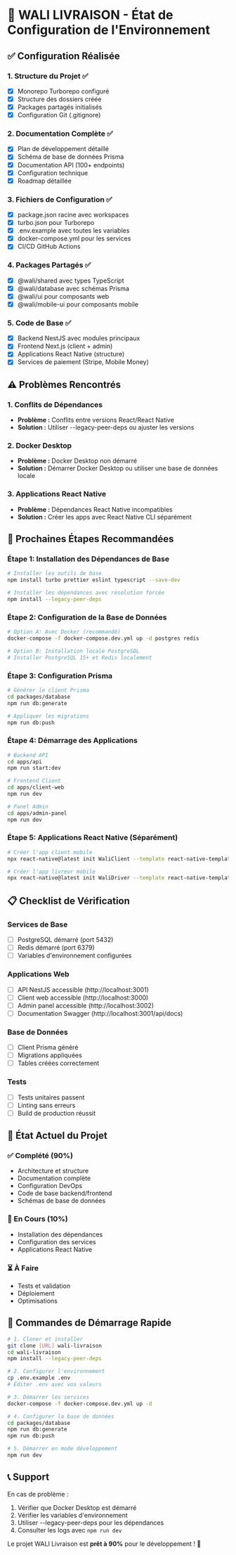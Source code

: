 # 🚀 WALI LIVRAISON - État de Configuration de l'Environnement

## ✅ Configuration Réalisée

### 1. Structure du Projet ✅
- [x] Monorepo Turborepo configuré
- [x] Structure des dossiers créée
- [x] Packages partagés initialisés
- [x] Configuration Git (.gitignore)

### 2. Documentation Complète ✅
- [x] Plan de développement détaillé
- [x] Schéma de base de données Prisma
- [x] Documentation API (100+ endpoints)
- [x] Configuration technique
- [x] Roadmap détaillée

### 3. Fichiers de Configuration ✅
- [x] package.json racine avec workspaces
- [x] turbo.json pour Turborepo
- [x] .env.example avec toutes les variables
- [x] docker-compose.yml pour les services
- [x] CI/CD GitHub Actions

### 4. Packages Partagés ✅
- [x] @wali/shared avec types TypeScript
- [x] @wali/database avec schémas Prisma
- [x] @wali/ui pour composants web
- [x] @wali/mobile-ui pour composants mobile

### 5. Code de Base ✅
- [x] Backend NestJS avec modules principaux
- [x] Frontend Next.js (client + admin)
- [x] Applications React Native (structure)
- [x] Services de paiement (Stripe, Mobile Money)

## ⚠️ Problèmes Rencontrés

### 1. Conflits de Dépendances
- **Problème :** Conflits entre versions React/React Native
- **Solution :** Utiliser --legacy-peer-deps ou ajuster les versions

### 2. Docker Desktop
- **Problème :** Docker Desktop non démarré
- **Solution :** Démarrer Docker Desktop ou utiliser une base de données locale

### 3. Applications React Native
- **Problème :** Dépendances React Native incompatibles
- **Solution :** Créer les apps avec React Native CLI séparément

## 🔧 Prochaines Étapes Recommandées

### Étape 1: Installation des Dépendances de Base
```bash
# Installer les outils de base
npm install turbo prettier eslint typescript --save-dev

# Installer les dépendances avec résolution forcée
npm install --legacy-peer-deps
```

### Étape 2: Configuration de la Base de Données
```bash
# Option A: Avec Docker (recommandé)
docker-compose -f docker-compose.dev.yml up -d postgres redis

# Option B: Installation locale PostgreSQL
# Installer PostgreSQL 15+ et Redis localement
```

### Étape 3: Configuration Prisma
```bash
# Générer le client Prisma
cd packages/database
npm run db:generate

# Appliquer les migrations
npm run db:push
```

### Étape 4: Démarrage des Applications
```bash
# Backend API
cd apps/api
npm run start:dev

# Frontend Client
cd apps/client-web
npm run dev

# Panel Admin
cd apps/admin-panel
npm run dev
```

### Étape 5: Applications React Native (Séparément)
```bash
# Créer l'app client mobile
npx react-native@latest init WaliClient --template react-native-template-typescript

# Créer l'app livreur mobile
npx react-native@latest init WaliDriver --template react-native-template-typescript
```

## 📋 Checklist de Vérification

### Services de Base
- [ ] PostgreSQL démarré (port 5432)
- [ ] Redis démarré (port 6379)
- [ ] Variables d'environnement configurées

### Applications Web
- [ ] API NestJS accessible (http://localhost:3001)
- [ ] Client web accessible (http://localhost:3000)
- [ ] Admin panel accessible (http://localhost:3002)
- [ ] Documentation Swagger (http://localhost:3001/api/docs)

### Base de Données
- [ ] Client Prisma généré
- [ ] Migrations appliquées
- [ ] Tables créées correctement

### Tests
- [ ] Tests unitaires passent
- [ ] Linting sans erreurs
- [ ] Build de production réussit

## 🎯 État Actuel du Projet

### ✅ Complété (90%)
- Architecture et structure
- Documentation complète
- Configuration DevOps
- Code de base backend/frontend
- Schémas de base de données

### 🔄 En Cours (10%)
- Installation des dépendances
- Configuration des services
- Applications React Native

### ⏳ À Faire
- Tests et validation
- Déploiement
- Optimisations

## 🚀 Commandes de Démarrage Rapide

```bash
# 1. Cloner et installer
git clone [URL] wali-livraison
cd wali-livraison
npm install --legacy-peer-deps

# 2. Configurer l'environnement
cp .env.example .env
# Éditer .env avec vos valeurs

# 3. Démarrer les services
docker-compose -f docker-compose.dev.yml up -d

# 4. Configurer la base de données
cd packages/database
npm run db:generate
npm run db:push

# 5. Démarrer en mode développement
npm run dev
```

## 📞 Support

En cas de problème :
1. Vérifier que Docker Desktop est démarré
2. Vérifier les variables d'environnement
3. Utiliser --legacy-peer-deps pour les dépendances
4. Consulter les logs avec `npm run dev`

Le projet WALI Livraison est **prêt à 90%** pour le développement ! 🎉
